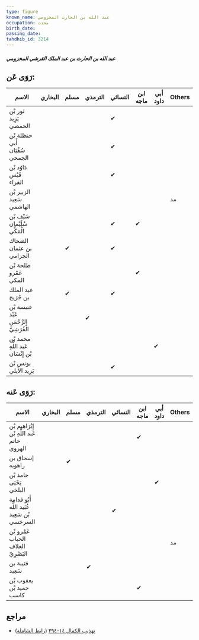 ```yaml
---
type: figure
known_name: عبد الله بن الحارث المخزومي
occupation: محدث
birth_date:
passing_date:
tahdhib_id: 3214
---
```

##### عبد الله بن الحارث بن عبد الملك القرشي المخزومي

## رَوَى عَن:
| الاسم                                   | البخاري | مسلم | الترمذي | النسائي | ابن ماجه | أبي داود | Others |
| --------------------------------------- | ------- | ---- | ------- | ------- | -------- | -------- | ------ |
| ثور بْن يَزِيد الحمصي                   |         |      |         | ✔       |          |          |        |
| حنظلة بْن أَبي سُفْيَان الجمحي          |         |      |         | ✔       |          |          |        |
| دَاوُد بْن قَيْس الفراء                 |         |      |         | ✔       |          |          |        |
| الزبير بْن سَعِيد الهاشمي               |         |      |         |         |          |          | مد     |
| سَيْف بْن سُلَيْمان الْمَكِّي           |         |      |         | ✔       | ✔        |          |        |
| الضحاك بن عثمان الجزامي                 |         | ✔    |         | ✔       |          |          |        |
| طلحة بْن عَمْرو المكي                   |         |      |         |         | ✔        |          |        |
| عبد الملك بن جُرَيج                     |         | ✔    |         | ✔       |          |          |        |
| عنبسة بْن عَبْد الرَّحْمَنِ الْقُرَشِيّ |         |      | ✔       |         |          |          |        |
| محمد بْن عَبد اللَّهِ بْن إِنْسَان      |         |      |         |         |          | ✔        |        |
| يونس بْن يَزِيد الأيلي                  |         |      |         | ✔       |          |          |        |
## رَوَى عَنه:
| الاسم                                        | البخاري | مسلم | الترمذي | النسائي | ابن ماجه | أبي داود | Others |
| -------------------------------------------- | ------- | ---- | ------- | ------- | -------- | -------- | ------ |
| إِبْرَاهِيم بْن عَبد اللَّهِ بْن حاتم الهروي |         |      |         |         | ✔        |          |        |
| إسحاق بن راهويه                              |         | ✔    |         |         |          |          |        |
| حامد بْن يَحْيَى البلخي                      |         |      |         |         |          | ✔        |        |
| أَبُو قدامة عُبَيد اللَّه بْن سَعِيد السرخسي |         |      |         | ✔       |          |          |        |
| عَمْرو بْن الحباب العلاف البَصْرِيّ          |         |      |         |         |          |          | مد     |
| قتيبة بن سَعِيد                              |         |      | ✔       |         |          |          |        |
| يعقوب بْن حميد بْن كاسب                      |         |      |         |         | ✔        |          |        |
## مراجع
- [تهذيب الكمال ١٤-٣٩٤](obsidian://open?vault=Tahdhib-al-Kamal&file=Figures/٣٢١٤-عبد%20الله%20بن%20الحارث%20بن%20عبد%20الملك%20القرشي%20المخزومي) ([رابط الشاملة](https://shamela.ws/book/3722/7322))